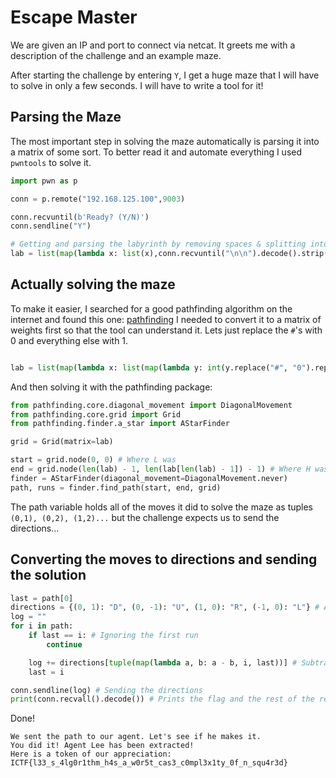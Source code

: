 # Escape Master

We are given an IP and port to connect via netcat.
It greets me with a description of the challenge and an example maze.

After starting the challenge by entering `Y`, I get a huge maze that I will have to solve in only a few seconds.
I will have to write a tool for it!

## Parsing the Maze

The most important step in solving the maze automatically is parsing it into a matrix of some sort. To better read it and automate everything I used `pwntools` to solve it.

```python
import pwn as p

conn = p.remote("192.168.125.100",9003)

conn.recvuntil(b'Ready? (Y/N)')
conn.sendline("Y")

# Getting and parsing the labyrinth by removing spaces & splitting into a matrix
lab = list(map(lambda x: list(x),conn.recvuntil("\n\n").decode().strip().replace(" ","").split("\n")))
```

## Actually solving the maze

To make it easier, I searched for a good pathfinding algorithm on the internet and found this one: [pathfinding](https://pypi.org/project/pathfinding/)
I needed to convert it to a matrix of weights first so that the tool can understand it.
Lets just replace the `#`'s with 0 and everything else with 1.

```python

lab = list(map(lambda x: list(map(lambda y: int(y.replace("#", "0").replace("O", "1").replace("L", "1").replace("H", "1")), x)),lab)) # A very complex way of replacing everything in the matrix
```
And then solving it with the pathfinding package:

```python
from pathfinding.core.diagonal_movement import DiagonalMovement
from pathfinding.core.grid import Grid
from pathfinding.finder.a_star import AStarFinder

grid = Grid(matrix=lab)

start = grid.node(0, 0) # Where L was
end = grid.node(len(lab) - 1, len(lab[len(lab) - 1]) - 1) # Where H was
finder = AStarFinder(diagonal_movement=DiagonalMovement.never)
path, runs = finder.find_path(start, end, grid)
```

The path variable holds all of the moves it did to solve the maze as tuples `(0,1), (0,2), (1,2)...` but the challenge expects us to send the directions...

## Converting the moves to directions and sending the solution

```python
last = path[0]
directions = {(0, 1): "D", (0, -1): "U", (1, 0): "R", (-1, 0): "L"} # A dict that replaces multiple if statements
log = ""
for i in path:
    if last == i: # Ignoring the first run
        continue

    log += directions[tuple(map(lambda a, b: a - b, i, last))] # Subtracting two tuples
    last = i

conn.sendline(log) # Sending the directions
print(conn.recvall().decode()) # Prints the flag and the rest of the response
```

Done!
```
We sent the path to our agent. Let's see if he makes it.
You did it! Agent Lee has been extracted!
Here is a token of our appreciation:
ICTF{l33_s_4lg0r1thm_h4s_a_w0r5t_cas3_c0mpl3x1ty_0f_n_squ4r3d}
```
